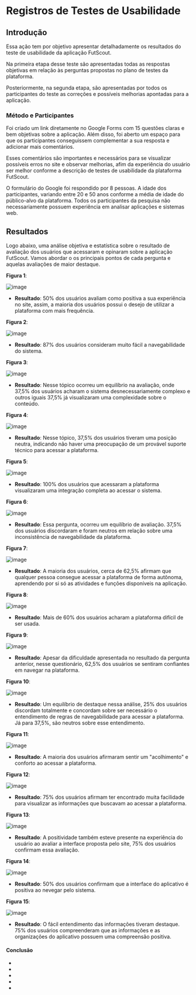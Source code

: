 # Registros de Testes de Usabilidade 

## Introdução

Essa ação tem por objetivo apresentar detalhadamente os resultados do teste de usabilidade da aplicação FutScout.

Na primeira etapa desse teste são apresentadas todas as respostas objetivas em relação às perguntas propostas no plano de testes da plataforma.

Posteriormente, na segunda etapa, são apresentadas por todos os participantes do teste as correções e possíveis melhorias apontadas para a aplicação.

### Método e Participantes

Foi criado um link diretamente no Google Forms com 15 questões claras e bem objetivas sobre a aplicação. Além disso, foi aberto um espaço para que os participantes conseguissem complementar a sua resposta e adicionar mais comentários.

Esses comentários são importantes e necessários para se visualizar possíveis erros no site e observar melhorias, afim da experiência do usuário ser melhor conforme a descrição de testes de usabilidade da plataforma FutScout.

O formulário do Google foi respondido por 8 pessoas. A idade dos participantes, variando entre 20 e 50 anos conforme a média de idade do público-alvo da plataforma.
Todos os participantes da pesquisa não necessariamente possuem experiência em analisar aplicações e sistemas web.

## Resultados

Logo abaixo, uma análise objetiva e estatística sobre o resultado de avaliação dos usuários que acessaram e opinaram sobre a aplicação FutScout.
Vamos abordar o os principais pontos de cada pergunta e aquelas avaliações de maior destaque.

**Figura 1**:

![image](https://github.com/ICEI-PUC-Minas-PMV-ADS/pmv-ads-2023-2-e2-proj-int-t1-time2-futebol/assets/126628545/ed493357-c715-4d05-b2a6-88b3da49ee52)

- **Resultado**: 50% dos usuários avaliam como positiva a sua experiência no site, assim, a maioria dos usuários possui o desejo de utilizar a plataforma com mais frequência.

**Figura 2**:

![image](https://github.com/ICEI-PUC-Minas-PMV-ADS/pmv-ads-2023-2-e2-proj-int-t1-time2-futebol/assets/126628545/089c7cf3-ab7b-45a1-a1b4-e453d279bf4e)

- **Resultado**: 87% dos usuários consideram muito fácil a navegabilidade do sistema.

**Figura 3**:

![image](https://github.com/ICEI-PUC-Minas-PMV-ADS/pmv-ads-2023-2-e2-proj-int-t1-time2-futebol/assets/126628545/5e393e9b-853f-49b8-9afb-8bcde004b01a)

- **Resultado**: Nesse tópico ocorreu um equilíbrio na avaliação, onde 37,5% dos usuários acharam o sistema desnecessariamente complexo e outros iguais 37,5% já visualizaram uma complexidade sobre o conteúdo.

**Figura 4**:

![image](https://github.com/ICEI-PUC-Minas-PMV-ADS/pmv-ads-2023-2-e2-proj-int-t1-time2-futebol/assets/126628545/67a201f2-9597-4efd-affe-bd7ab6e2903f)

- **Resultado**: Nesse tópico, 37,5% dos usuários tiveram uma posição neutra, indicando não haver uma preocupação de um provável suporte técnico para acessar a plataforma.

**Figura 5**:

![image](https://github.com/ICEI-PUC-Minas-PMV-ADS/pmv-ads-2023-2-e2-proj-int-t1-time2-futebol/assets/126628545/9d0e7888-5259-4c50-a335-e1e0f174edd2)

- **Resultado**: 100% dos usuários que acessaram a plataforma visualizaram uma integração completa ao acessar o sistema.

**Figura 6**:

![image](https://github.com/ICEI-PUC-Minas-PMV-ADS/pmv-ads-2023-2-e2-proj-int-t1-time2-futebol/assets/126628545/7fee800a-0442-4521-a764-3dc1fa7ab701)

- **Resultado**: Essa pergunta, ocorreu um equilíbrio de avaliação. 37,5% dos usuários discordaram e foram neutros em relação sobre uma inconsistência de navegabilidade da plataforma.

**Figura 7**:

![image](https://github.com/ICEI-PUC-Minas-PMV-ADS/pmv-ads-2023-2-e2-proj-int-t1-time2-futebol/assets/126628545/6a09d6fd-d753-4768-8fe3-e75dbc37db50)

- **Resultado**: A maioria dos usuários, cerca de 62,5% afirmam que qualquer pessoa consegue acessar a plataforma de forma autônoma, aprendendo por si só as atividades e funções disponíveis na aplicação.

**Figura 8**:

![image](https://github.com/ICEI-PUC-Minas-PMV-ADS/pmv-ads-2023-2-e2-proj-int-t1-time2-futebol/assets/126628545/7d06055c-8935-4353-8e49-268d949fd38b)

- **Resultado**: Mais de 60% dos usuários acharam a plataforma difícil de ser usada.

**Figura 9**:

![image](https://github.com/ICEI-PUC-Minas-PMV-ADS/pmv-ads-2023-2-e2-proj-int-t1-time2-futebol/assets/126628545/22f70859-ec79-49fc-b50e-c260418f2d65)

- **Resultado**: Apesar da dificuldade apresentada no resultado da pergunta anterior, nesse questionário, 62,5% dos usuários se sentiram confiantes em navegar na plataforma.

**Figura 10**:

![image](https://github.com/ICEI-PUC-Minas-PMV-ADS/pmv-ads-2023-2-e2-proj-int-t1-time2-futebol/assets/126628545/d9ea72bd-a267-4481-9f05-8293a9ce05a7)

- **Resultado**: Um equilíbrio de destaque nessa análise, 25% dos usuários discordam totalmente e concordam sobre ser necessário o entendimento de regras de navegabilidade para acessar a plataforma. Já para 37,5%, são neutros sobre esse entendimento.

**Figura 11**:

![image](https://github.com/ICEI-PUC-Minas-PMV-ADS/pmv-ads-2023-2-e2-proj-int-t1-time2-futebol/assets/126628545/29a76400-59bf-4913-890c-86d46730cf86)

- **Resultado**: A maioria dos usuários afirmaram sentir um "acolhimento" e conforto ao acessar a plataforma.

**Figura 12**:

![image](https://github.com/ICEI-PUC-Minas-PMV-ADS/pmv-ads-2023-2-e2-proj-int-t1-time2-futebol/assets/126628545/cedb9a6c-07b7-4184-a461-1ad63e2a2923)

- **Resultado**: 75% dos usuários afirmam ter encontrado muita facilidade para visualizar as informações que buscavam ao acessar a plataforma.

**Figura 13**:

![image](https://github.com/ICEI-PUC-Minas-PMV-ADS/pmv-ads-2023-2-e2-proj-int-t1-time2-futebol/assets/126628545/e24804de-b666-4f1a-8b24-f97384b24c02)

- **Resultado**: A positividade também esteve presente na experiência do usuário ao avaliar a interface proposta pelo site, 75% dos usuários confirmam essa avaliação.

**Figura 14**:

![image](https://github.com/ICEI-PUC-Minas-PMV-ADS/pmv-ads-2023-2-e2-proj-int-t1-time2-futebol/assets/126628545/43a26998-fb75-4def-b40f-590a80929c04)

- **Resultado**: 50% dos usuários confirmam que a interface do aplicativo é positiva ao nevegar pelo sistema.

**Figura 15**:

![image](https://github.com/ICEI-PUC-Minas-PMV-ADS/pmv-ads-2023-2-e2-proj-int-t1-time2-futebol/assets/126628545/75dde7bf-8204-4402-b5e4-3d39981b7231)

- **Resultado**: O fácil entendimento das informações tiveram destaque. 75% dos usuários compreenderam que as informações e as organizações do aplicativo possuem uma compreensão positiva.

#### Conclusão

-
-
-
-
-


